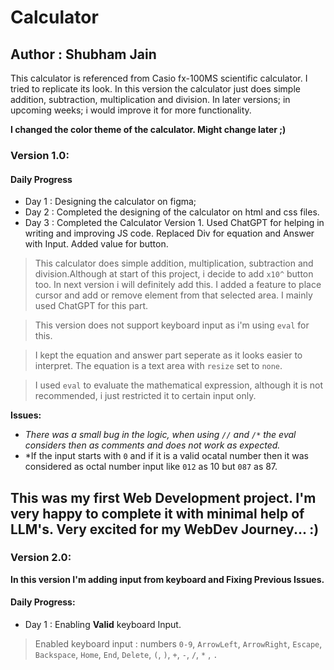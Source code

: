 # Calculator
## Author : Shubham Jain
This calculator is referenced from Casio fx-100MS scientific calculator. I tried to replicate its look. In this version the calculator just does simple addition, subtraction, multiplication and division. In later versions; in upcoming weeks; i would improve it for more functionality.

<b>I changed the color theme of the calculator. Might change later ;)</b>

### Version 1.0:

#### Daily Progress
* Day 1 : Designing the calculator on figma;
* Day 2 : Completed the designing of the calculator on html and css files.
* Day 3 : Completed the Calculator Version 1. Used ChatGPT for helping in writing and improving JS code. Replaced Div for equation and Answer with Input. Added value for button.


> This calculator does simple addition, multiplication, subtraction and division.Although at start of this project, i decide to add `x10^` button too. In next version i will definitely add this. I added a feature to place cursor and add or remove element from that selected area. I mainly used ChatGPT for this part. 

> This version does not support keyboard input as i'm using `eval` for this. 

> I kept the equation and answer part seperate as it looks easier to interpret. The equation is a text area with `resize` set to `none`. 

> I used `eval` to evaluate the mathematical expression, although it is not recommended, i just restricted it to certain input only.

**Issues:** 
* *There was a small bug in the logic, when using `//` and `/*` the eval considers then as comments and does not work as expected.*
* *If the input starts with `0` and if it is a valid ocatal number then it was considered as octal number input like `012` as 10 but `087` as 87.

This was my first Web Development project. I'm very happy to complete it with minimal help of LLM's. Very excited for my WebDev Journey... :)
---

### Version 2.0:

**In this version I'm adding input from keyboard and Fixing Previous Issues.**

#### Daily Progress:
* Day 1 : Enabling **Valid** keyboard Input. 

> Enabled keyboard input : numbers `0-9`, `ArrowLeft`, `ArrowRight`, `Escape`, `Backspace`, `Home`, `End`, `Delete`, `(`, `)`, `+`, `-`, `/`, `*` , `.`